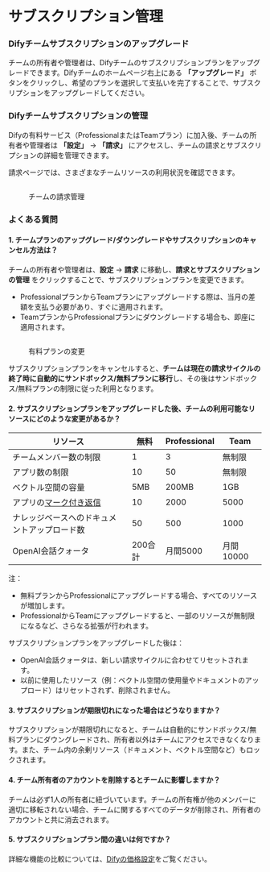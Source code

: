 # サブスクリプション管理

### Difyチームサブスクリプションのアップグレード

チームの所有者や管理者は、Difyチームのサブスクリプションプランをアップグレードできます。Difyチームのホームページ右上にある **「アップグレード」** ボタンをクリックし、希望のプランを選択して支払いを完了することで、サブスクリプションをアップグレードしてください。

### Difyチームサブスクリプションの管理

Difyの有料サービス（ProfessionalまたはTeamプラン）に加入後、チームの所有者や管理者は **「設定」** → **「請求」** にアクセスし、チームの請求とサブスクリプションの詳細を管理できます。

請求ページでは、さまざまなチームリソースの利用状況を確認できます。

<figure><img src="https://assets-docs.dify.ai/img/jp/management/8ecee0703bb697cec2fba0f8238a6652.webp" alt=""><figcaption><p>チームの請求管理</p></figcaption></figure>

### よくある質問

#### 1. チームプランのアップグレード/ダウングレードやサブスクリプションのキャンセル方法は？

チームの所有者や管理者は、**設定** → **請求** に移動し、**請求とサブスクリプションの管理** をクリックすることで、サブスクリプションプランを変更できます。

* ProfessionalプランからTeamプランにアップグレードする際は、当月の差額を支払う必要があり、すぐに適用されます。
* TeamプランからProfessionalプランにダウングレードする場合も、即座に適用されます。

<figure><img src="https://assets-docs.dify.ai/img/jp/management/01343e2c5c3b3eb585adfbb7a6beafa0.webp" alt=""><figcaption><p>有料プランの変更</p></figcaption></figure>

サブスクリプションプランをキャンセルすると、**チームは現在の請求サイクルの終了時に自動的にサンドボックス/無料プランに移行**し、その後はサンドボックス/無料プランの制限に従った利用となります。

#### 2. サブスクリプションプランをアップグレードした後、チームの利用可能なリソースにどのような変更があるか？

| リソース                                                             | 無料    | Professional | Team    |
| ---------------------------------------------------------------- | ----- | ------------ | ------- |
| チームメンバー数の制限                                                      | 1     | 3            | 無制限     |
| アプリ数の制限                                                          | 10    | 50           | 無制限     |
| ベクトル空間の容量                                                        | 5MB   | 200MB        | 1GB     |
| アプリの[マーク付き返信](https://docs.dify.ai/v/ja-jp/guides/biao-zhu/logs) | 10    | 2000         | 5000    |
| ナレッジベースへのドキュメントアップロード数                                           | 50    | 500          | 1000    |
| OpenAI会話クォータ                                                     | 200合計 | 月間5000       | 月間10000 |

注：

* 無料プランからProfessionalにアップグレードする場合、すべてのリソースが増加します。
* ProfessionalからTeamにアップグレードすると、一部のリソースが無制限になるなど、さらなる拡張が行われます。

サブスクリプションプランをアップグレードした後は：

* OpenAI会話クォータは、新しい請求サイクルに合わせてリセットされます。
* 以前に使用したリソース（例：ベクトル空間の使用量やドキュメントのアップロード）はリセットされず、削除されません。

#### 3. サブスクリプションが期限切れになった場合はどうなりますか？

サブスクリプションが期限切れになると、チームは自動的にサンドボックス/無料プランにダウングレードされ、所有者以外はチームにアクセスできなくなります。また、チーム内の余剰リソース（ドキュメント、ベクトル空間など）もロックされます。

#### 4. チーム所有者のアカウントを削除するとチームに影響しますか？

チームは必ず1人の所有者に紐づいています。チームの所有権が他のメンバーに適切に移転されない場合、チームに関するすべてのデータが削除され、所有者のアカウントと共に消去されます。

#### 5. サブスクリプションプラン間の違いは何ですか？

詳細な機能の比較については、[Difyの価格設定](https://dify.ai/pricing)をご覧ください。
